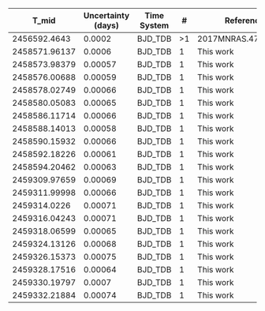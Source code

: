 |T_mid|Uncertainty (days)           |Time System|#                                            |Reference                           |
|-----|-----------------------------|-----------|---------------------------------------------|------------------------------------|
|2456592.4643|0.0002                       |BJD_TDB    |>1                                           |2017MNRAS.471.2743T                 |
|2458571.96137|0.0006                       |BJD_TDB    |1                                            |This work                           |
|2458573.98379|0.00057                      |BJD_TDB    |1                                            |This work                           |
|2458576.00688|0.00059                      |BJD_TDB    |1                                            |This work                           |
|2458578.02749|0.00066                      |BJD_TDB    |1                                            |This work                           |
|2458580.05083|0.00065                      |BJD_TDB    |1                                            |This work                           |
|2458586.11714|0.00066                      |BJD_TDB    |1                                            |This work                           |
|2458588.14013|0.00058                      |BJD_TDB    |1                                            |This work                           |
|2458590.15932|0.00066                      |BJD_TDB    |1                                            |This work                           |
|2458592.18226|0.00061                      |BJD_TDB    |1                                            |This work                           |
|2458594.20462|0.00063                      |BJD_TDB    |1                                            |This work                           |
|2459309.97659|0.00069                      |BJD_TDB    |1                                            |This work                           |
|2459311.99998|0.00066                      |BJD_TDB    |1                                            |This work                           |
|2459314.0226|0.00071                      |BJD_TDB    |1                                            |This work                           |
|2459316.04243|0.00071                      |BJD_TDB    |1                                            |This work                           |
|2459318.06599|0.00065                      |BJD_TDB    |1                                            |This work                           |
|2459324.13126|0.00068                      |BJD_TDB    |1                                            |This work                           |
|2459326.15373|0.00075                      |BJD_TDB    |1                                            |This work                           |
|2459328.17516|0.00064                      |BJD_TDB    |1                                            |This work                           |
|2459330.19797|0.0007                       |BJD_TDB    |1                                            |This work                           |
|2459332.21884|0.00074                      |BJD_TDB    |1                                            |This work                           |

